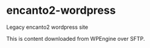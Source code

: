# encanto2-wordpress
Legacy encanto2 wordpress site


This is content downloaded from WPEngine over SFTP.
